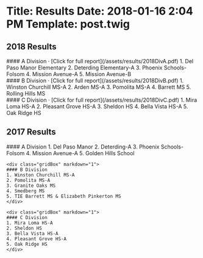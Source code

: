 Title: Results
Date: 2018-01-16 2:04 PM
Template: post.twig
===
## 2018 Results

<div class="gridContainer">
    <div class="gridBox" markdown="1">
    #### A Division &middot; [Click for full report](/assets/results/2018DivA.pdf)
    1. Del Paso Manor Elementary
    2. Deterding Elementary-A
    3. Phoenix Schools-Folsom
    4. Mission Avenue-A
    5. Mission Avenue-B
    </div>
    <div class="gridBox" markdown="1">
    #### B Division &middot; [Click for full report](/assets/results/2018DivB.pdf)
    1. Winston Churchill MS-A
    2. Arden MS-A
    3. Pomolita MS-A
    4. Barrett MS
    5. Rolling Hills MS
    </div>
    <div class="gridBox" markdown="1">
    #### C Division &middot; [Click for full report](/assets/results/2018DivC.pdf)
    1. Mira Loma HS-A
    2. Pleasant Grove HS-A
    3. Sheldon HS
    4. Bella Vista HS-A
    5. Oak Ridge HS
    </div>
</div>


## 2017 Results

<div class="gridContainer">
    <div class="gridBox" markdown="1">
    #### A Division
    1. Del Paso Manor
    2. Deterding-A
    3. Phoenix Schools-Folsom
    4. Mission Avenue-A
    5. Golden Hills School 
    </div>

    <div class="gridBox" markdown="1">
    #### B Division
    1. Winston Churchill MS-A
    2. Pomolita MS-A
    3. Granite Oaks MS
    4. Smedberg MS
    5. TIE Barrett MS & Elizabeth Pinkerton MS
    </div>
    
    <div class="gridBox" markdown="1">
    #### C Division
    1. Mira Loma HS-A
    2. Sheldon HS
    3. Bella Vista HS-A
    4. Pleasant Grove HS-A
    5. Oak Ridge HS
    </div>
</div>